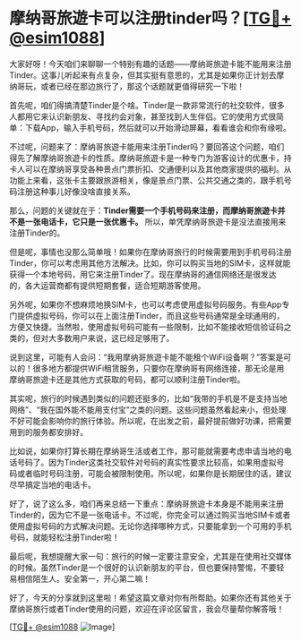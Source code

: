 # 摩纳哥旅遊卡可以注册tinder吗？[[TG💪+ @esim1088](https://t.me/s/esim1088)]

大家好呀！今天咱们来聊聊一个特别有趣的话题——摩纳哥旅遊卡能不能用来注册Tinder。这事儿听起来有点复杂，但其实挺有意思的，尤其是如果你正计划去摩纳哥玩，或者已经在那边旅行了，那这个话题就更值得研究一下啦！

首先呢，咱们得搞清楚Tinder是个啥。Tinder是一款非常流行的社交软件，很多人都用它来认识新朋友、寻找约会对象，甚至找到人生伴侣。它的使用方式很简单：下载App，输入手机号码，然后就可以开始滑动屏幕，看看谁会和你有缘啦。

不过呢，问题来了：摩纳哥旅遊卡能用来注册Tinder吗？要回答这个问题，咱们得先了解摩纳哥旅遊卡的性质。摩纳哥旅遊卡是一种专门为游客设计的优惠卡，持卡人可以在摩纳哥享受各种景点门票折扣、交通便利以及其他商家提供的福利。从功能上来看，这张卡主要跟旅游相关，像是景点门票、公共交通之类的，跟手机号码注册这种事儿好像没啥直接关系。

那么，问题的关键就在于：**Tinder需要一个手机号码来注册，而摩纳哥旅遊卡并不是一张电话卡，它只是一张优惠卡。** 所以，单凭摩纳哥旅遊卡是没法直接用来注册Tinder的。

但是呢，事情也没那么简单哦！如果你在摩纳哥旅行的时候需要用到手机号码注册Tinder，你可以考虑用其他方法解决。比如，你可以购买当地的SIM卡，这样就能获得一个本地号码，用它来注册Tinder了。现在摩纳哥的通信网络还是很发达的，各大运营商都有提供短期套餐，适合短期游客使用。

另外呢，如果你不想麻烦地换SIM卡，也可以考虑使用虚拟号码服务。有些App专门提供虚拟号码，你可以在上面注册Tinder，而且这些号码通常是全球通用的，方便又快捷。当然啦，使用虚拟号码可能有一些限制，比如不能接收短信验证码之类的，但对大多数用户来说，这已经足够用了。

说到这里，可能有人会问：“我用摩纳哥旅遊卡能不能租个WiFi设备啊？”答案是可以的！很多地方都提供WiFi租赁服务，只要你在摩纳哥有网络连接，那无论是用摩纳哥旅遊卡还是其他方式获取的号码，都可以顺利注册Tinder啦。

其实呢，旅行的时候遇到类似的问题还挺多的，比如“我带的手机是不是支持当地网络”、“我在国外能不能用支付宝”之类的问题。这些问题虽然看起来小，但处理不好可能会影响你的旅行体验。所以呢，在出发之前，最好提前做好功课，把需要用到的服务都安排好。

比如说，如果你打算长期在摩纳哥生活或者工作，那可能就需要考虑申请当地的电话号码了。因为Tinder这类社交软件对号码的真实性要求比较高，如果用虚拟号码或者临时号码注册，可能会被限制使用。所以呢，如果你是长期居住的话，建议尽早搞定当地的电话卡。

好了，说了这么多，咱们再来总结一下重点：摩纳哥旅遊卡本身是不能用来注册Tinder的，因为它不是一张电话卡。不过呢，你完全可以通过购买当地SIM卡或者使用虚拟号码的方式解决问题。无论你选择哪种方式，只要能拿到一个可用的手机号码，就能轻松注册Tinder啦！

最后呢，我想提醒大家一句：旅行的时候一定要注意安全，尤其是在使用社交媒体的时候。虽然Tinder是一个很好的认识新朋友的平台，但也要保持警惕，不要轻易相信陌生人。安全第一，开心第二嘛！

好了，今天的分享就到这里啦！希望这篇文章对你有所帮助。如果你还有其他关于摩纳哥旅行或者Tinder使用的问题，欢迎在评论区留言，我会尽量帮你解答哦！

[[TG💪+ @esim1088](https://t.me/s/esim1088) ![Image](https://i.postimg.cc/4NQfJmqS/Snipaste-2025-05-13-00-14-12.png)]